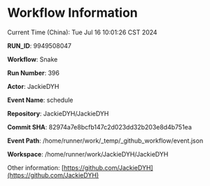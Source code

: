 # Workflow Information

Current Time (China): Tue Jul 16 10:01:26 CST 2024  

**RUN_ID**: 9949508047  

**Workflow**: Snake  

**Run Number**: 396  

**Actor**: JackieDYH  

**Event Name**: schedule  

**Repository**: JackieDYH/JackieDYH  

**Commit SHA**: 82974a7e8bcfb147c2d023dd32b203e8d4b751ea  

**Event Path**: /home/runner/work/_temp/_github_workflow/event.json  

**Workspace**: /home/runner/work/JackieDYH/JackieDYH  

Other information: [https://github.com/JackieDYH](https://github.com/JackieDYH)
